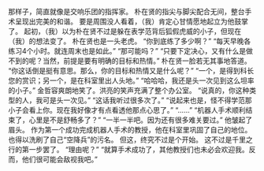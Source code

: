 那样子，简直就像是交响乐团的指挥家。
朴在贤的指尖与脚尖配合无间，整台手术呈现出完美的和谐。
要是周围没人看着，（我）肯定心甘情愿地起立为他鼓掌了。
起初，（我）以为朴在贤不过是躲在表学范背后狐假虎威的小子，但现在（我）的想法变了。
朴在贤也是一头老虎。
“你到底练了多少啊？”
“每天早晚各练习4个小时。就连周末也是如此。”
“那可能吗？”
“只要下定决心，又有什么是做不到的呢？当然，前提是要有明确的目标和热情。”
朴在贤一脸若无其事地答道。
“你这话倒是挺有意思。那么，你的目标和热情又是什么呢？”
“一个，是得到科长您的赏识；另一个，是在科室里出人头地。”
“哈哈哈，我还是头一次见到这么坦率的小子。”
金哲容爽朗地笑了。洪亮的笑声充满了整个办公室。
“说真的，你这种类型的人，我可是头一次见。”
“这话我听过很多次了。”
“说起来也是，怪不得学范那小子会看上你。现在我好像才有点看透他那点心思了。”
“……”
“机器人手术顺利结束了，心里是不是舒畅多了？”
“一半一半吧。因为还有很多难关要过。”
他皱起了眉头。
作为第一个成功完成机器人手术的教授，他在科室里巩固了自己的地位。
也得以洗刷了自己“空降兵”的污名。
但这，终究不过是个开始。
这不过是千里之行的第一步罢了。
“理由呢？”
“就算手术成功了，其他教授们也未必会欢迎我。反而，他们很可能会敌视我吧。”